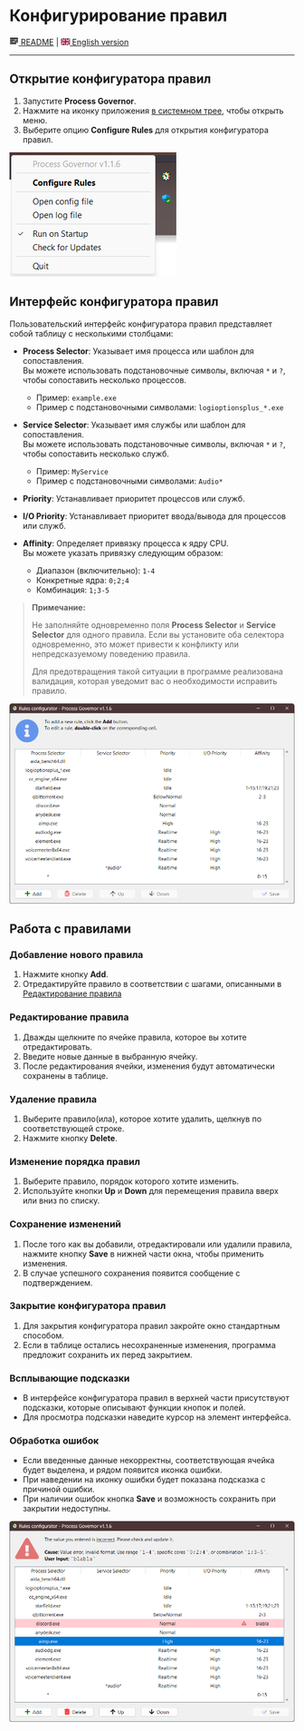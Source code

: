 # Конфигурирование правил

[![README](icons/readme.png) README](README.ru.md) | [![EN](icons/gb.png) English version](ui_rule_configurator.md)

---

## Открытие конфигуратора правил

1. Запустите **Process Governor**.
2. Нажмите на иконку приложения <u>в системном трее</u>, чтобы открыть меню.
3. Выберите опцию **Configure Rules** для открытия конфигуратора правил.

![tray_menu_screenshot.png](images/tray_menu_screenshot.png)

## Интерфейс конфигуратора правил

Пользовательский интерфейс конфигуратора правил представляет собой таблицу с несколькими столбцами:

- **Process Selector**: Указывает имя процесса или шаблон для сопоставления.  
  Вы можете использовать подстановочные символы, включая `*` и `?`, чтобы сопоставить несколько процессов.
    - Пример: `example.exe`
    - Пример с подстановочными символами: `logioptionsplus_*.exe`


- **Service Selector**: Указывает имя службы или шаблон для сопоставления.  
  Вы можете использовать подстановочные символы, включая `*` и `?`, чтобы сопоставить несколько служб.
    - Пример: `MyService`
    - Пример с подстановочными символами: `Audio*`


- **Priority**: Устанавливает приоритет процессов или служб.
- **I/O Priority**: Устанавливает приоритет ввода/вывода для процессов или служб.
- **Affinity**: Определяет привязку процесса к ядру CPU.  
  Вы можете указать привязку следующим образом:
    - Диапазон (включительно): `1-4`
    - Конкретные ядра: `0;2;4`
    - Комбинация: `1;3-5`

> **Примечание:**
>
> Не заполняйте одновременно поля **Process Selector** и **Service Selector** для одного правила.
> Если вы установите оба селектора одновременно, это может привести к конфликту или непредсказуемому поведению правила.
>
> Для предотвращения такой ситуации в программе реализована валидация, которая уведомит вас о необходимости исправить
> правило.

![rule_configurator_screenshot.png](images/rule_configurator_screenshot.png)

## Работа с правилами

### Добавление нового правила

1. Нажмите кнопку **Add**.
2. Отредактируйте правило в соответствии с шагами, описанными в [Редактирование правила](#редактирование-правила)

### Редактирование правила

1. Дважды щелкните по ячейке правила, которое вы хотите отредактировать.
2. Введите новые данные в выбранную ячейку.
3. После редактирования ячейки, изменения будут автоматически сохранены в таблице.

### Удаление правила

1. Выберите правило(ила), которое хотите удалить, щелкнув по соответствующей строке.
2. Нажмите кнопку **Delete**.

### Изменение порядка правил

1. Выберите правило, порядок которого хотите изменить.
2. Используйте кнопки **Up** и **Down** для перемещения правила вверх или вниз по списку.

### Сохранение изменений

1. После того как вы добавили, отредактировали или удалили правила, нажмите кнопку **Save** в нижней части окна, чтобы
   применить изменения.
2. В случае успешного сохранения появится сообщение с подтверждением.

### Закрытие конфигуратора правил

1. Для закрытия конфигуратора правил закройте окно стандартным способом.
2. Если в таблице остались несохраненные изменения, программа предложит сохранить их перед закрытием.

### Всплывающие подсказки

- В интерфейсе конфигуратора правил в верхней части присутствуют подсказки, которые описывают функции кнопок и полей.
- Для просмотра подсказки наведите курсор на элемент интерфейса.

### Обработка ошибок

- Если введенные данные некорректны, соответствующая ячейка будет выделена, и рядом появится иконка ошибки.
- При наведении на иконку ошибки будет показана подсказка с причиной ошибки.
- При наличии ошибок кнопка **Save** и возможность сохранить при закрытии недоступны.

![rule_configurator_with_error_screenshot.png](images/rule_configurator_with_error_screenshot.png)